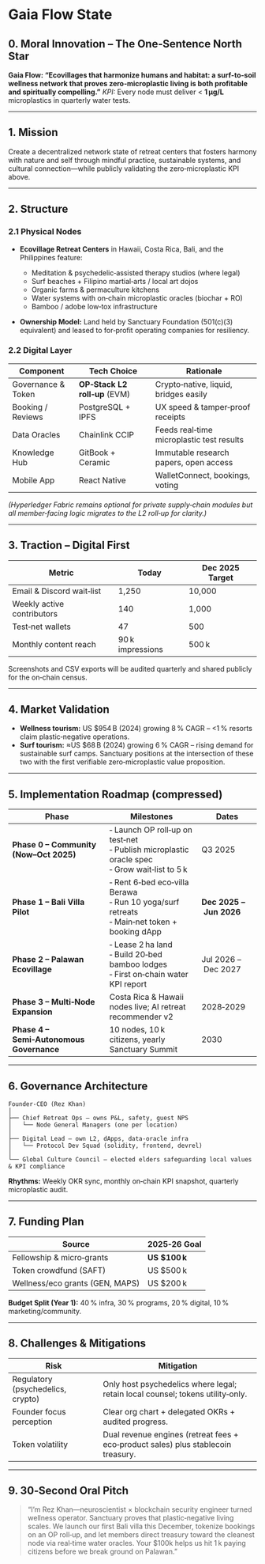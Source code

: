 # Gaia Flow State

## 0. Moral Innovation – The One‑Sentence North Star

**Gaia Flow: “Ecovillages that harmonize humans and habitat: a surf‑to‑soil wellness network that proves zero‑microplastic living is both profitable and spiritually compelling.”**
*KPI:* Every node must deliver < **1 µg/L** microplastics in quarterly water tests.

---

## 1. Mission

Create a decentralized network state of retreat centers that fosters harmony with nature and self through mindful practice, sustainable systems, and cultural connection—while publicly validating the zero‑microplastic KPI above.

---

## 2. Structure

### 2.1 Physical Nodes

* **Ecovillage Retreat Centers** in Hawaii, Costa Rica, Bali, and the Philippines feature:

  * Meditation & psychedelic‑assisted therapy studios (where legal)
  * Surf beaches + Filipino martial‑arts / local art dojos
  * Organic farms & permaculture kitchens
  * Water systems with on‑chain microplastic oracles (biochar + RO)
  * Bamboo / adobe low‑tox infrastructure
* **Ownership Model:** Land held by Sanctuary Foundation (501(c)(3) equivalent) and leased to for‑profit operating companies for resiliency.

### 2.2 Digital Layer

| Component          | Tech Choice                   | Rationale                                 |
| ------------------ | ----------------------------- | ----------------------------------------- |
| Governance & Token | **OP‑Stack L2 roll‑up** (EVM) | Crypto‑native, liquid, bridges easily     |
| Booking / Reviews  | PostgreSQL + IPFS             | UX speed & tamper‑proof receipts          |
| Data Oracles       | Chainlink CCIP                | Feeds real‑time microplastic test results |
| Knowledge Hub      | GitBook + Ceramic             | Immutable research papers, open access    |
| Mobile App         | React Native                  | WalletConnect, bookings, voting           |

*(Hyperledger Fabric remains optional for private supply‑chain modules but all member‑facing logic migrates to the L2 roll‑up for clarity.)*

---

## 3. Traction – Digital First

| Metric                     | **Today**        | Dec 2025 Target |
| -------------------------- | ---------------- | --------------- |
| Email & Discord wait‑list  | 1,250            | 10,000          |
| Weekly active contributors | 140              | 1,000           |
| Test‑net wallets           | 47               | 500             |
| Monthly content reach      | 90 k impressions | 500 k           |

Screenshots and CSV exports will be audited quarterly and shared publicly for the on‑chain census.

---

## 4. Market Validation

* **Wellness tourism:** US \$954 B (2024) growing 8 % CAGR – <1 % resorts claim plastic‑negative operations.
* **Surf tourism:** ≈US \$68 B (2024) growing 6 % CAGR – rising demand for sustainable surf camps.
  Sanctuary positions at the intersection of these two with the first verifiable zero‑microplastic value proposition.

---

## 5. Implementation Roadmap (compressed)

| Phase                                    | Milestones                                                                                           | Dates                   |
| ---------------------------------------- | ---------------------------------------------------------------------------------------------------- | ----------------------- |
| **Phase 0 – Community (Now–Oct 2025)**   | ‑ Launch OP roll‑up on test‑net  <br>‑ Publish microplastic oracle spec  <br>‑ Grow wait‑list to 5 k | Q3 2025                 |
| **Phase 1 – Bali Villa Pilot**           | ‑ Rent 6‑bed eco‑villa Berawa  <br>‑ Run 10 yoga/surf retreats  <br>‑ Main‑net token + booking dApp  | **Dec 2025 – Jun 2026** |
| **Phase 2 – Palawan Ecovillage**         | ‑ Lease 2 ha land  <br>‑ Build 20‑bed bamboo lodges  <br>‑ First on‑chain water KPI report           | Jul 2026 – Dec 2027     |
| **Phase 3 – Multi‑Node Expansion**       | Costa Rica & Hawaii nodes live; AI retreat recommender v2                                            | 2028‑2029               |
| **Phase 4 – Semi‑Autonomous Governance** | 10 nodes, 10 k citizens, yearly Sanctuary Summit                                                     | 2030                    |

---

## 6. Governance Architecture

```
Founder‑CEO (Rez Khan)
│
├── Chief Retreat Ops – owns P&L, safety, guest NPS
│   └── Node General Managers (one per location)
│
├── Digital Lead – own L2, dApps, data‑oracle infra
│   └── Protocol Dev Squad (solidity, frontend, devrel)
│
└── Global Culture Council – elected elders safeguarding local values & KPI compliance
```

**Rhythms:** Weekly OKR sync, monthly on‑chain KPI snapshot, quarterly microplastic audit.

---

## 7. Funding Plan

| Source                          | 2025‑26 Goal   |
| ------------------------------- | -------------- |
| Fellowship & micro‑grants       | **US \$100 k** |
| Token crowdfund (SAFT)          | US \$500 k     |
| Wellness/eco grants (GEN, MAPS) | US \$200 k     |

**Budget Split (Year 1):** 40 % infra, 30 % programs, 20 % digital, 10 % marketing/community.

---

## 8. Challenges & Mitigations

| Risk                              | Mitigation                                                                        |
| --------------------------------- | --------------------------------------------------------------------------------- |
| Regulatory (psychedelics, crypto) | Only host psychedelics where legal; retain local counsel; tokens utility‑only.    |
| Founder focus perception          | Clear org chart + delegated OKRs + audited progress.                              |
| Token volatility                  | Dual revenue engines (retreat fees + eco‑product sales) plus stablecoin treasury. |

---

## 9. 30‑Second Oral Pitch

> “I’m Rez Khan—neuroscientist × blockchain security engineer turned wellness operator. Sanctuary proves that plastic‑negative living scales. We launch our first Bali villa this December, tokenize bookings on an OP roll‑up, and let members direct treasury toward the cleanest node via real‑time water oracles. Your \$100k helps us hit 1 k paying citizens before we break ground on Palawan.”

